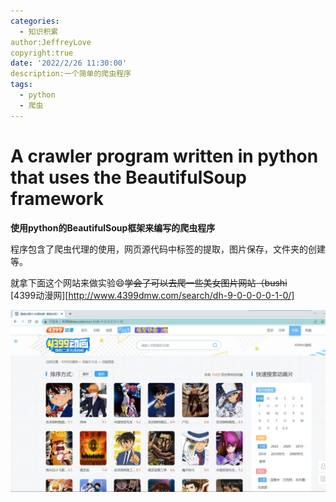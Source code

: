 ```yaml
---
categories:
  - 知识积累
author:JeffreyLove
copyright:true
date: '2022/2/26 11:30:00'
description:一个简单的爬虫程序
tags:
  - python
  - 爬虫
---
```




# A crawler program written in python that uses the BeautifulSoup framework  

**使用python的BeautifulSoup框架来编写的爬虫程序**  

程序包含了爬虫代理的使用，网页源代码中标签的提取，图片保存，文件夹的创建等。  

就拿下面这个网站来做实验:smile:~~学会了可以去爬一些美女图片网站（bushi~~  
[4399动漫网][http://www.4399dmw.com/search/dh-9-0-0-0-0-1-0/]  

![3](https://github.com/Jeffrey-love/Crawler/blob/main/picture/3.jpg)
